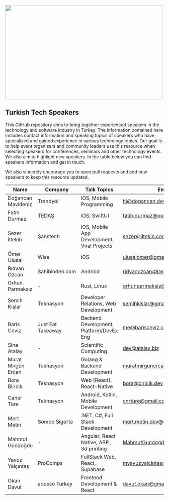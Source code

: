 <img src="https://i.imgur.com/cTFCwRK.png" width="500" height="300">

## Turkish Tech Speakers

This GitHub repository aims to bring together experienced speakers in the technology and software industry in Turkey. The information contained here includes contact information and speaking topics of speakers who have specialized and gained experience in various technology topics. Our goal is to help event organizers and community leaders use this resource when selecting speakers for conferences, seminars and other technology events. We also aim to highlight new speakers. In the table below you can find speakers information and get in touch.

We also sincerely encourage you to open pull requests and add new speakers to keep this resource updated.

| Name               | Company           | Talk Topics                                 | Email                         | LinkedIn                                             |
| ------------------ | ----------------- | ------------------------------------------- | ----------------------------- | ---------------------------------------------------- |
| Doğancan Mavideniz | Trendyol          | iOS, Mobile Programming                     | hi@dogancan.dev               | [link](https://www.linkedin.com/in/johndoe/)         |
| Fatih Durmaz       | TEDAŞ             | iOS, SwiftUI                                | fatih.durmaz@outlook.com      | [link](https://www.linkedin.com/in/fthdrmz23/)       |
| Sezer İltekin      | Şanstech          | iOS, Mobile App Development, Viral Projects | sezer@iltekin.com             | [link](https://www.linkedin.com/in/iltekin/)         |
| Ömer Ulusal        | Wise              | iOS                                         | ulusalomer@gmail.com          | [link](https://www.linkedin.com/in/ulusalomer/)      |
| Rıdvan Özcan       | Sahibinden.com    | Android                                     | ridvanozcan48@hotmail.com.com | [link](https://www.linkedin.com/in/ridvanozcan/)     |
| Orhun Parmaksız    | \-                | Rust, Linux                                 | orhunparmaksiz@gmail.com      | [link](https://www.linkedin.com/in/orhunp/)          |
| Semih Kışlar       | Teknasyon         | Developer Relations, Web Development        | semihkislar@gmail.com         | [link](https://www.linkedin.com/in/semihkislar/)     |
| Baris Ceviz        | Just Eat Takeaway | Backend Development, Platform/DevEx Eng     | me@barisceviz.com             | [link](https://www.linkedin.com/in/peacecwz/)        |
| Sina Atalay        | \-                | Scientific Computing                        | dev@atalay.biz                | [link](https://www.linkedin.com/in/sinaatalay/)      |
| Murat Mirgün Ercan | Teknasyon         | Golang & Backend Development                | muratmirgunercan@gmail.com    | [link](https://www.linkedin.com/in/murat-m-ercan/)   |
| Bora Biricik       | Teknasyon         | Web (React), React-Native                   | bora@biricik.dev              | [link](https://www.linkedin.com/in/bora-biricik/)    |
| Caner Türe         | Teknasyon         | Android, Kotlin, Mobile Development         | cnrture@gmail.com             | [link](https://www.linkedin.com/in/cnrture/)         |
| Mert Metin         | Sompo Sigorta     | .NET, C#, Full Stack Development            | mert.metin.dev@gmail.com      | [link](https://www.linkedin.com/in/mrtmtn/)          |
| Mahmut Gündoğdu    | -                 | Angular, React Native, ABP , 3d printing    | MahmutGundogdu@hotmail.com.tr | [link](https://www.linkedin.com/in/mahmutgundogdu/)  |
| Yavuz Yalçıntaş    | ProComps          | FullStack Web, React, Supabase              | myavuzyalcintas@gmail.com     | [link](https://www.linkedin.com/in/yavuz-yalcintas/) |
| Okan Davut         | adesso Turkey     | Frontend Development & React                | davut.okan@gmail.com          | [link](https://www.linkedin.com/in/okandavut/) |

